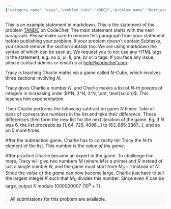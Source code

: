 ```yaml
---
{"category_name":"easy","problem_code":"XORED","problem_name":"Retrieve back the Array","problemComponents":{"constraints":"- $1 \\le T \\le 2\\cdot 10^5$\n- $1 \\le N \\le 10^5$\n- $1 \\le X \\le 5\\cdot 10^5$\n- $0 \\le A_i \\le 5\\cdot 10^5$\n- The sum of $N$ over all test cases does not exceed $3\\cdot 10^5$","constraintsState":true,"subtasks":"- **Subtask 1 (30 points):** $1 \\le X \\le 10^5$\n- **Subtask 2 (70 points):** $1 \\le X \\le 5\\cdot 10^5$\n","subtasksState":true,"inputFormat":"- The first line of input contains a single integer $T$, denoting the number of test \n  cases. The description of $T$ test cases follows.\n- The first and only line of each test case contains two space-separated integers $N$ and $X$ — the size of the array and the bitwise XOR of the entire array.\n\n","inputFormatState":true,"outputFormat":"For each test case, output the $N$ **distinct** non-negative integers satisfying the constraints above.\n","outputFormatState":true,"sampleTestCases":{"0":{"id":1,"input":"3\n1 10\n2 4\n3 1\n","output":"10\n7 3\n5 6 2\n","explanation":"**Test case $2$:** $[7, 3]$ is one possible array, because $7 \\oplus 3 = 4$\n\n**Test case $3$:** $[5, 6, 2]$ is one possible array, because $5 \\oplus 6 \\oplus 2 = 1$. Another valid array is $[8, 20, 29]$.","isDeleted":false}}},"video_editorial_url":"https://youtu.be/qBzOIADG7Z0","languages_supported":{"0":"CPP14","1":"C","2":"JAVA","3":"PYTH 3.6","4":"CPP17","5":"PYTH","6":"PYP3","7":"CS2","8":"ADA","9":"PYPY","10":"TEXT","11":"PAS fpc","12":"NODEJS","13":"RUBY","14":"PHP","15":"GO","16":"HASK","17":"TCL","18":"PERL","19":"SCALA","20":"LUA","21":"kotlin","22":"BASH","23":"JS","24":"LISP sbcl","25":"rust","26":"PAS gpc","27":"BF","28":"CLOJ","29":"R","30":"D","31":"CAML","32":"FORT","33":"ASM","34":"swift","35":"FS","36":"WSPC","37":"LISP clisp","38":"SQL","39":"SCM guile","40":"PERL6","41":"ERL","42":"CLPS","43":"ICK","44":"NICE","45":"PRLG","46":"ICON","47":"COB","48":"SCM chicken","49":"PIKE","50":"SCM qobi","51":"ST","52":"SQLQ","53":"NEM"},"max_timelimit":1,"source_sizelimit":50000,"problem_author":"dazlersan1","problem_tester":"","date_added":"2-01-2022","tags":{"0":"dazlersan1","1":"easy","2":"jan221"},"problem_difficulty_level":"Unavailable","best_tag":"","editorial_url":"https://discuss.codechef.com/problems/XORED","time":{"view_start_date":1641807000,"submit_start_date":1641807000,"visible_start_date":1641807000,"end_date":1735669800},"is_direct_submittable":false,"problemDiscussURL":"https://discuss.codechef.com/search?q=XORED","is_proctored":false,"visitedContests":{},"layout":"problem"}
---
```

This is an example statement in markdown. This is the statement of the problem [TANDC](https://codechef.com/problems/TANDC) on CodeChef. The main statement starts with the next paragraph. Please make sure to remove this paragraph from your statement before publishing your problem. If your problem doesn't contain Subtasks, you should remove the section subtask too. We are using markdown the syntax of which can be seen [at](https://github.com/showdownjs/showdown/wiki/Showdown's-Markdown-syntax). We request you to not use any HTML tags in the statement, e.g. no p, ul, li, pre, br or b tags. If you face any issue, please contact admins or email us at help@codechef.com.

Tracy is teaching Charlie maths via a game called $N$-Cube, which involves three sections involving $N$.

Tracy gives Charlie a number $N$, and Charlie makes a list of $N$-th powers of integers in increasing order $1^N, 2^N, 3^N, \dot, \text{so on}$. This teaches him exponentiation.

Then Charlie performs the following subtraction game $N$ times: Take all pairs of consecutive numbers in the list and take their difference. These differences then form the new list for the next iteration of the game. Eg, if $N$ was 6, the list proceeds as $[1, 64, 729, 4096 ... ]$ to $[63, 685, 3367 ...]$, and so on $5$ more times.

After the subtraction game, Charlie has to correctly tell Tracy the $N$-th element of the list. This number is the *value of the game*.

After practice Charlie became an expert in the game. To challenge him more, Tracy will give two numbers $M$ (where $M$ is a prime) and $R$ instead of just a single number $N$, and the game must start from $M_R - 1$ instead of $N$. Since the *value of the game* can now become large, Charlie just have to tell the largest integer $K$ such that $M_K$ divides this number. Since even $K$ can be large, output $K$ modulo 1000000007 ($10^9 + 7$).

<aside style='background: #f8f8f8;padding: 10px 15px;'><div>All submissions for this problem are available.</div></aside>